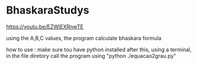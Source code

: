 # BhaskaraStudys
https://youtu.be/EZWIEXRnwTE


using the A,B,C values, the program calculate bhaskara formula

how to use :
make sure tou have python installed
after this, using a terminal, in the file diretory call the program using "python ./equacao2grau.py"


